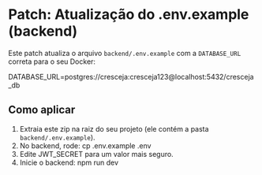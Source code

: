 # Patch: Atualização do .env.example (backend)

Este patch atualiza o arquivo `backend/.env.example` com a `DATABASE_URL` correta para o seu Docker:

DATABASE_URL=postgres://cresceja:cresceja123@localhost:5432/cresceja_db

## Como aplicar
1. Extraia este zip na raiz do seu projeto (ele contém a pasta `backend/.env.example`).
2. No backend, rode:
   cp .env.example .env
3. Edite JWT_SECRET para um valor mais seguro.
4. Inicie o backend:
   npm run dev
